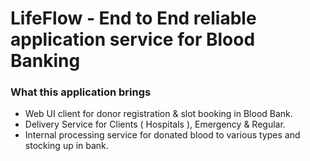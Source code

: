 # LifeFlow - End to End reliable application service for Blood Banking

### What this application brings

-   Web UI client for donor registration & slot booking in Blood Bank.
-   Delivery Service for Clients ( Hospitals ), Emergency & Regular.
-   Internal processing service for donated blood to various types and stocking up in bank.
